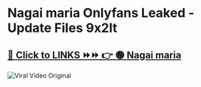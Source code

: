 
 # Nagai maria Onlyfans Leaked - Update Files 9x2lt

## <h2><a href="https://clipsfans.com/Nagai_maria&ref=git">🔗 Click to LINKS ⏩⏩ 👉 🟢 Nagai maria </a></h2>

<a href="https://clipsfans.com/Nagai_maria&ref=git" rel="nofollow" data-target="animated-image.originalLink"><img src="https://i.ibb.co.com/xMMVF88/686577567.gif" alt="Viral Video Original" style="max-width: 100%; display: inline-block;" data-target="animated-image.originalImage"></a>

